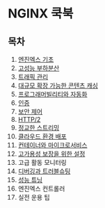 # NGINX 쿡북

## 목차
1. [엔진엑스 기초](./doc/chapter01.md)
2. [고성능 부하분산](./doc/chapter02.md)
3. [트래픽 관리](./doc/chapter03.md)
4. [대규모 확장 가능한 콘텐츠 캐싱](./doc/chapter04.md)
05. [프로그래머빌리티와 자동화](./doc/chapter05.md)
6. [인증](./doc/chapter06.md)
7. [보안 제어](./doc/chapter07.md)
8. [HTTP/2](./doc/chapter08.md)
9. [정교한 스트리밍](./doc/chapter09.md)
10. [클라우드 환경 배포](./doc/chapter10.md)
11. [컨테이너와 마이크로서비스](./doc/chapter11.md)
12. [고가용성 보장을 위한 설정](./doc/chapter12.md)
13. 고급 활동 모니터링
14. [디버깅과 트러블슈팅](./doc/chapter14.md)
15. [성능 튜닝](./doc/chapter15.md)
16. 엔진엑스 컨트롤러
17. 실전 운용 팁
